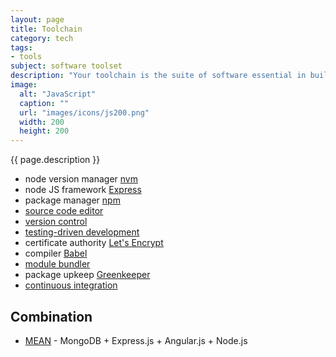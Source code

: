```yaml
---
layout: page
title: Toolchain
category: tech
tags:
- tools
subject: software toolset
description: "Your toolchain is the suite of software essential in building front-end apps."
image:
  alt: "JavaScript"
  caption: ""
  url: "images/icons/js200.png"
  width: 200
  height: 200
---
```


{{ page.description }}

* node version manager [nvm](https://davidwalsh.name/nvm)
* node JS framework [Express](http://expressjs.com/)
* package manager [npm](http://www.sitepoint.com/beginners-guide-node-package-manager/)
* [source code editor]({{site.baseurl}}tech/editors.html)
* [version control]({{site.baseurl}}tech/scm.html)
* [testing-driven development]({{site.baseurl}}tech/testing.html)
* certificate authority [Let's Encrypt](https://letsencrypt.org/)
* compiler [Babel](https://babeljs.io/)
* [module bundler]({{site.baseurl}}tech/webpack.html)
* package upkeep [Greenkeeper](https://greenkeeper.io/)
* [continuous integration]({{site.baseurl}}tech/ci.html)

Combination
-----------
* [MEAN](http://meanjs.org/) - MongoDB + Express.js + Angular.js + Node.js

